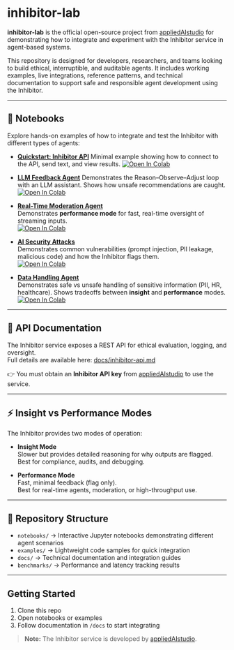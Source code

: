 # inhibitor-lab

**inhibitor-lab** is the official open-source project from [appliedAIstudio](https://www.appliedai.studio/) for demonstrating how to integrate and experiment with the Inhibitor service in agent-based systems.

This repository is designed for developers, researchers, and teams looking to build ethical, interruptible, and auditable agents. It includes working examples, live integrations, reference patterns, and technical documentation to support safe and responsible agent development using the Inhibitor.

---

## 🚀 Notebooks

Explore hands-on examples of how to integrate and test the Inhibitor with different types of agents:

- **[Quickstart: Inhibitor API](notebooks/quickstart_inhibitor.ipynb)**
  Minimal example showing how to connect to the API, send text, and view results.
  [![Open In Colab](https://colab.research.google.com/assets/colab-badge.svg)](https://colab.research.google.com/github/appliedaistudio/inhibitor-lab/blob/main/notebooks/quickstart_inhibitor.ipynb)

- **[LLM Feedback Agent](notebooks/llm_feedback_agent.ipynb)**
  Demonstrates the Reason–Observe–Adjust loop with an LLM assistant. Shows how unsafe recommendations are caught.
  [![Open In Colab](https://colab.research.google.com/assets/colab-badge.svg)](https://colab.research.google.com/github/appliedaistudio/inhibitor-lab/blob/main/notebooks/llm_feedback_agent.ipynb)

- **[Real-Time Moderation Agent](notebooks/realtime_moderation_agent.ipynb)**  
  Demonstrates **performance mode** for fast, real-time oversight of streaming inputs.  
  [![Open In Colab](https://colab.research.google.com/assets/colab-badge.svg)](https://colab.research.google.com/github/appliedaistudio/inhibitor-lab/blob/main/notebooks/realtime_moderation_agent.ipynb)

- **[AI Security Attacks](notebooks/ai_security_attacks.ipynb)**  
  Demonstrates common vulnerabilities (prompt injection, PII leakage, malicious code) and how the Inhibitor flags them.  
  [![Open In Colab](https://colab.research.google.com/assets/colab-badge.svg)](https://colab.research.google.com/github/appliedaistudio/inhibitor-lab/blob/main/notebooks/ai_security_attacks.ipynb)

- **[Data Handling Agent](notebooks/data_handling_agent.ipynb)**  
  Demonstrates safe vs unsafe handling of sensitive information (PII, HR, healthcare). Shows tradeoffs between **insight** and **performance** modes.  
  [![Open In Colab](https://colab.research.google.com/assets/colab-badge.svg)](https://colab.research.google.com/github/appliedaistudio/inhibitor-lab/blob/main/notebooks/data_handling_agent.ipynb)

---

## 🔌 API Documentation

The Inhibitor service exposes a REST API for ethical evaluation, logging, and oversight.  
Full details are available here: [docs/inhibitor-api.md](docs/inhibitor-api.md)

👉 You must obtain an **Inhibitor API key** from [appliedAIstudio](https://www.appliedai.studio/) to use the service.

---

## ⚡ Insight vs Performance Modes

The Inhibitor provides two modes of operation:

- **Insight Mode**  
  Slower but provides detailed reasoning for why outputs are flagged.  
  Best for compliance, audits, and debugging.  

- **Performance Mode**  
  Fast, minimal feedback (flag only).  
  Best for real-time agents, moderation, or high-throughput use.  

---

## 📂 Repository Structure

- `notebooks/` → Interactive Jupyter notebooks demonstrating different agent scenarios  
- `examples/` → Lightweight code samples for quick integration  
- `docs/` → Technical documentation and integration guides  
- `benchmarks/` → Performance and latency tracking results  

---

## Getting Started

1. Clone this repo  
2. Open notebooks or examples  
3. Follow documentation in `/docs` to start integrating  

> **Note:** The Inhibitor service is developed by [appliedAIstudio](https://www.appliedai.studio/).

